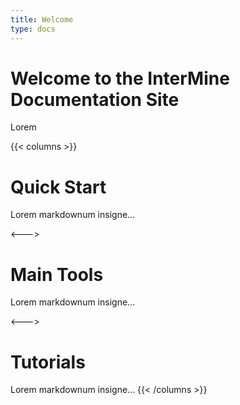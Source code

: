 ```yaml
---
title: Welcome 
type: docs
---
```


# Welcome to the InterMine Documentation Site

Lorem 


{{< columns >}} <!-- begin columns block -->
# Quick Start
Lorem markdownum insigne...

<---> <!-- magic sparator, between columns -->

# Main Tools
Lorem markdownum insigne...

<---> <!-- magic sparator, between columns -->

# Tutorials
Lorem markdownum insigne...
{{< /columns >}}
